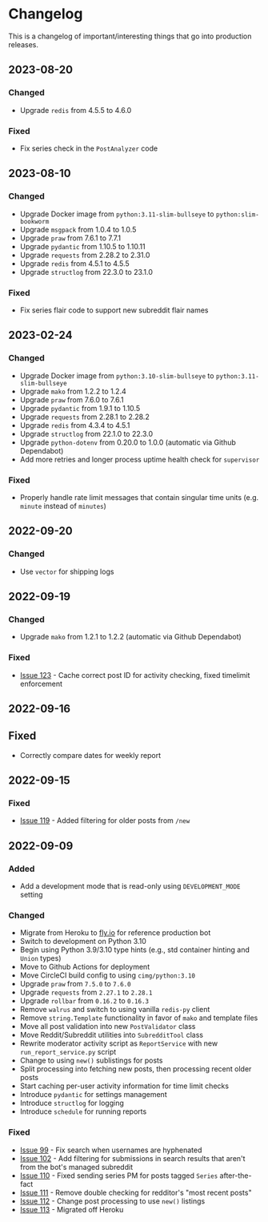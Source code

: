 # Changelog

This is a changelog of important/interesting things that go into production releases.

## 2023-08-20

### Changed

* Upgrade `redis` from 4.5.5 to 4.6.0

### Fixed

* Fix series check in the `PostAnalyzer` code

## 2023-08-10

### Changed

* Upgrade Docker image from `python:3.11-slim-bullseye` to `python:slim-bookworm`
* Upgrade `msgpack` from 1.0.4 to 1.0.5
* Upgrade `praw` from 7.6.1 to 7.7.1
* Upgrade `pydantic` from 1.10.5 to 1.10.11
* Upgrade `requests` from 2.28.2 to 2.31.0
* Upgrade `redis` from 4.5.1 to 4.5.5
* Upgrade `structlog` from 22.3.0 to 23.1.0

### Fixed

* Fix series flair code to support new subreddit flair names

## 2023-02-24

### Changed

* Upgrade Docker image from `python:3.10-slim-bullseye` to `python:3.11-slim-bullseye`
* Upgrade `mako` from 1.2.2 to 1.2.4
* Upgrade `praw` from 7.6.0 to 7.6.1
* Upgrade `pydantic` from 1.9.1 to 1.10.5
* Upgrade `requests` from 2.28.1 to 2.28.2
* Upgrade `redis` from 4.3.4 to 4.5.1
* Upgrade `structlog` from 22.1.0 to 22.3.0
* Upgrade `python-dotenv` from 0.20.0 to 1.0.0 (automatic via Github Dependabot)
* Add more retries and longer process uptime health check for `supervisor`

### Fixed

* Properly handle rate limit messages that contain singular time units (e.g. `minute` instead of `minutes`)

## 2022-09-20

### Changed

* Use `vector` for shipping logs

## 2022-09-19

### Changed

* Upgrade `mako` from 1.2.1 to 1.2.2 (automatic via Github Dependabot)

### Fixed

* [Issue 123](https://github.com/sofaworks/nosleepautobot/issues/123) - Cache correct post ID for activity checking, fixed timelimit enforcement

## 2022-09-16

## Fixed

* Correctly compare dates for weekly report

## 2022-09-15

### Fixed

* [Issue 119](https://github.com/sofaworks/nosleepautobot/issues/119) - Added filtering for older posts from `/new`

## 2022-09-09

### Added

* Add a development mode that is read-only using `DEVELOPMENT_MODE` setting

### Changed

* Migrate from Heroku to [fly.io](https://fly.io) for reference production bot
* Switch to development on Python 3.10
* Begin using Python 3.9/3.10 type hints (e.g., std container hinting and `Union` types)
* Move to Github Actions for deployment
* Move CircleCI build config to using `cimg/python:3.10`
* Upgrade `praw` from `7.5.0` to `7.6.0`
* Upgrade `requests` from `2.27.1` to `2.28.1`
* Upgrade `rollbar` from `0.16.2` to `0.16.3`
* Remove `walrus` and switch to using vanilla `redis-py` client
* Remove `string.Template` functionality in favor of `mako` and template files
* Move all post validation into new `PostValidator` class
* Move Reddit/Subreddit utilities into `SubredditTool` class
* Rewrite moderator activity script as `ReportService` with new `run_report_service.py` script
* Change to using `new()` sublistings for posts
* Split processing into fetching new posts, then processing recent older posts
* Start caching per-user activity information for time limit checks
* Introduce `pydantic` for settings management
* Introduce `structlog` for logging
* Introduce `schedule` for running reports

### Fixed

* [Issue 99](https://github.com/sofaworks/nosleepautobot/issues/99) - Fix search when usernames are hyphenated
* [Issue 102](https://github.com/sofaworks/nosleepautobot/issues/102) - Add filtering for submissions in search results that aren't from the bot's managed subreddit
* [Issue 110](https://github.com/sofaworks/nosleepautobot/issues/110) - Fixed sending series PM for posts tagged `Series` after-the-fact
* [Issue 111](https://github.com/sofaworks/nosleepautobot/issues/111) - Remove double checking for redditor's "most recent posts"
* [Issue 112](https://github.com/sofaworks/nosleepautobot/issues/112) - Change post processing to use `new()` listings
* [Issue 113](https://github.com/sofaworks/nosleepautobot/issues/113) - Migrated off Heroku
